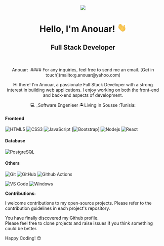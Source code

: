 <div align="center">
<img src="https://i.imgur.com/8MupZHY.gif" width="400px" />
<br>

# Hello, I'm Anouar!  <img src="https://github.com/ABSphreak/ABSphreak/blob/master/gifs/Hi.gif" width="30px"> 
## Full Stack Developer



<br>
<br>
Anouar:   ‍
#### For any inquiries, feel free to send me an email.
[Get in touch](mailto:g.anouar@yahoo.com)


Hi there! I'm Anouar, a passionate Full Stack Developer with a strong interest in building web applications. I enjoy working on both the front-end and back-end aspects of development.

:computer: _Software Engenieer :desert_island:Living in Sousse :Tunisia:

</div>

#### Frontend
![HTML5](https://img.shields.io/badge/-HTML5-%23E44D27?style=flat-square&logo=html5&logoColor=ffffff)
![CSS3](https://img.shields.io/badge/-CSS3-%231572B6?style=flat-square&logo=css3)
![JavaScript](https://img.shields.io/badge/-JavaScript-%23F7DF1C?style=flat-square&logo=javascript&logoColor=000000&labelColor=%23F7DF1C&color=%23FFCE5A)
[![Bootstrap](https://img.shields.io/badge/-Bootstrap-563D7C?style=flat-square&logo=bootstrap&link=https://github.com/LuizCarlosAbbott/)]
![Nodejs](https://img.shields.io/badge/-Nodejs-black?style=flat-square&logo=Node.js)
![React](https://img.shields.io/badge/-React-%23282C34?style=flat-square&logo=react)


#### Database
![PostgreSQL](https://img.shields.io/badge/-PostgreSQL-336791?style=flat-square&logo=postgresql)

#### Others
![Git](https://img.shields.io/badge/-Git-%23F05032?style=flat-square&logo=git&logoColor=%23ffffff)
![GitHub](https://img.shields.io/badge/-GitHub-181717?style=flat-square&logo=github)
![Github Actions](http://img.shields.io/badge/-Github%20Actions-2088FF?style=flat-square&logo=github-actions&logoColor=ffffff)

![VS Code](http://img.shields.io/badge/-VS%20Code-007ACC?style=flat-square&logo=visual-studio-code&logoColor=ffffff)
![Windows](http://img.shields.io/badge/-Windows-0078D6?style=flat-square&logo=windows&logoColor=ffffff)





**Contributions:**

I welcome contributions to my open-source projects. Please refer to the contribution guidelines in each project's repository.

</div>

You have finally discovered my Github profile. <br>
Please feel free to clone projects and raise issues if you think something could be better.

Happy Coding! 😊

<div align="center">
<br>



